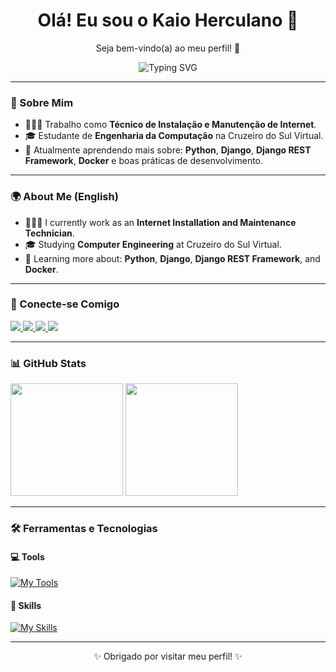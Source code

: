 <h1 align="center">Olá! Eu sou o Kaio Herculano 👋</h1>
<p align="center">Seja bem-vindo(a) ao meu perfil! 🫡</p>

<p align="center">
  <img src="https://readme-typing-svg.herokuapp.com?font=Fira+Code&size=20&duration=3000&pause=1000&center=true&vCenter=true&width=400&lines=Desenvolvedor+Back-End+Python" alt="Typing SVG" />
</p>

---

### 🧠 Sobre Mim

- 🧑🏻‍💻 Trabalho como **Técnico de Instalação e Manutenção de Internet**.  
- 🎓 Estudante de **Engenharia da Computação** na Cruzeiro do Sul Virtual.  
- 🌱 Atualmente aprendendo mais sobre: **Python**, **Django**, **Django REST Framework**, **Docker** e boas práticas de desenvolvimento.

---

### 🌍 About Me (English)

- 🧑🏻‍💻 I currently work as an **Internet Installation and Maintenance Technician**.  
- 🎓 Studying **Computer Engineering** at Cruzeiro do Sul Virtual.  
- 🌱 Learning more about: **Python**, **Django**, **Django REST Framework**, and **Docker**.

---

### 🔗 Conecte-se Comigo

<p align="left">
  <a href="https://www.instagram.com/kaio_herculano12/" target="_blank">
    <img src="https://img.shields.io/badge/Instagram-E4405F?style=for-the-badge&logo=instagram&logoColor=white"/>
  </a>
  <a href="https://br.linkedin.com/in/kaio-herculano-0063932ba" target="_blank">
    <img src="https://img.shields.io/badge/LinkedIn-0077B5?style=for-the-badge&logo=linkedin&logoColor=white"/>
  </a>
  <a href="mailto:kaiohercuulano12@gmail.com" target="_blank">
    <img src="https://img.shields.io/badge/Gmail-D14836?style=for-the-badge&logo=gmail&logoColor=white"/>
  </a>
  <a href="https://t.me/kaio_herculano" target="_blank">
    <img src="https://img.shields.io/badge/Telegram-2CA5E0?style=for-the-badge&logo=telegram&logoColor=white"/>
  </a>
</p>

---

### 📊 GitHub Stats

<p align="left">
  <img height="180em" src="https://github-readme-stats.vercel.app/api?username=kaioherculano&show_icons=true&theme=transparent&count_private=true&hide_border=true"/>
  <img height="180em" src="https://github-readme-stats.vercel.app/api/top-langs/?username=kaioherculano&layout=donut&theme=transparent&hide_border=true"/>
</p>

---

### 🛠️ Ferramentas e Tecnologias

#### 💻 Tools
[![My Tools](https://skillicons.dev/icons?i=git,github,vscode,postman,windows)](https://skillicons.dev)

#### 🧰 Skills
[![My Skills](https://skillicons.dev/icons?i=python,django,aws,docker,bootstrap,html,css)](https://skillicons.dev)

---

<p align="center">✨ Obrigado por visitar meu perfil! ✨</p>
